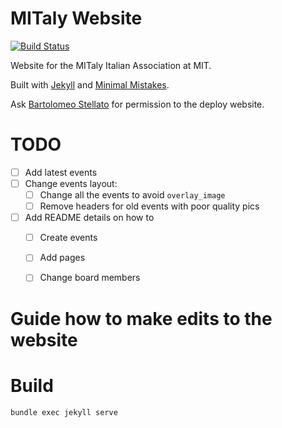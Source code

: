# MITaly Website

[![Build Status](https://travis-ci.org/mitalyassociation/mitaly.mit.edu.svg?branch=master)](https://travis-ci.org/mitalyassociation/mitaly.mit.edu)

Website for the MITaly Italian Association at MIT.

Built with [Jekyll](https://jekyllrb.com/) and [Minimal Mistakes](https://github.com/mmistakes/minimal-mistakes/).

Ask [Bartolomeo Stellato](bartolomeo.stellato@gmail.com) for permission to the deploy website.

# TODO


- [ ] Add latest events
- [ ] Change events layout:
  - [ ] Change all the events to avoid `overlay_image`
  - [ ] Remove headers for old events with poor quality pics
- [ ] Add README details on how to
  - [ ] Create events
  - [ ] Add pages
  - [ ] Change board members


# Guide how to make edits to the website


# Build

```
bundle exec jekyll serve
```

